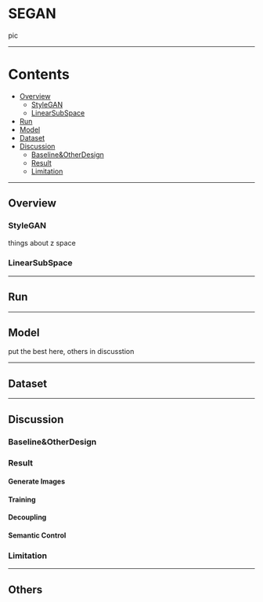 # SEGAN
pic
***
# Contents
- [Overview](#Overview)
  - [StyleGAN](#StyleGAN)
  - [LinearSubSpace](#LinearSubSpace)
- [Run](#Run)
- [Model](#Model)
- [Dataset](#Dataset)
- [Discussion](#Discussion)
  - [Baseline&OtherDesign](#Baseline&OtherDesign)
  - [Result](#Result)
  - [Limitation](#Limitation)
***
## Overview
### StyleGAN
things about z space
### LinearSubSpace
***
## Run
***
## Model
put the best here, others in discusstion
***
## Dataset
***
## Discussion
### Baseline&OtherDesign
### Result
#### Generate Images
#### Training
#### Decoupling
#### Semantic Control
### Limitation
***
## Others
